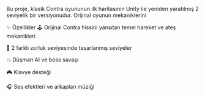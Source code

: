 Bu proje, klasik Contra oyununun ilk haritasının Unity ile yeniden yaratılmış 2 seviyelik bir versiyonudur. Orijinal oyunun mekaniklerini

✨ Özellikler 
🕹️ Orijinal Contra hissini yansıtan temel hareket ve ateş mekanikleri

🎯 2 farklı zorluk seviyesinde tasarlanmış seviyeler

💥 Düşman AI ve boss savaşı

🎮 Klavye desteği

🎧 Ses efektleri ve arkaplan müziği
